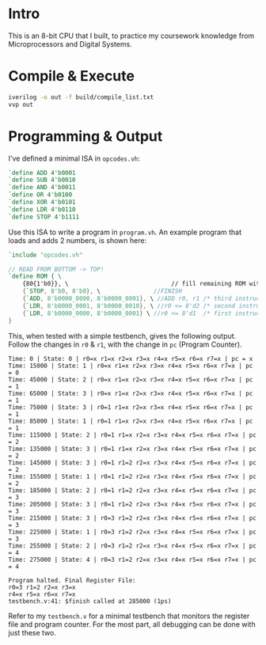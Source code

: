 # Intro

This is an 8-bit CPU that I built, to practice my coursework knowledge from Microprocessors and Digital Systems. 

# Compile & Execute

```bash
iverilog -o out -f build/compile_list.txt
vvp out
```

# Programming & Output

I've defined a minimal ISA in `opcodes.vh`:

```verilog
`define ADD 4'b0001
`define SUB 4'b0010
`define AND 4'b0011
`define OR 4'b0100
`define XOR 4'b0101
`define LDR 4'b0110
`define STOP 4'b1111
```

Use this ISA to write a program in `program.vh`. An example program that loads and adds 2 numbers, is shown here:

```verilog
`include "opcodes.vh"

// READ FROM BOTTOM -> TOP! 
`define ROM { \
    {80{1'b0}}, \                             // fill remaining ROM with zeroes
    {`STOP, 8'b0, 8'b0}, \               //FINISH 
    {`ADD, 8'b0000_0000, 8'b0000_0001}, \ //ADD r0, r1 /* third instruction  */
    {`LDR, 8'b0000_0001, 8'b0000_0010}, \ //r0 <= 8'd2 /* second instruction */
    {`LDR, 8'b0000_0000, 8'b0000_0001} \ //r0 <= 8'd1  /* first instruction  */
}
```

This, when tested with a simple testbench, gives the following output. Follow the changes in `r0` & `r1`, with the change in `pc` (Program Counter).

```
Time: 0 | State: 0 | r0=x r1=x r2=x r3=x r4=x r5=x r6=x r7=x | pc = x
Time: 15000 | State: 1 | r0=x r1=x r2=x r3=x r4=x r5=x r6=x r7=x | pc = 0
Time: 45000 | State: 2 | r0=x r1=x r2=x r3=x r4=x r5=x r6=x r7=x | pc = 1
Time: 65000 | State: 3 | r0=x r1=x r2=x r3=x r4=x r5=x r6=x r7=x | pc = 1
Time: 75000 | State: 3 | r0=1 r1=x r2=x r3=x r4=x r5=x r6=x r7=x | pc = 1
Time: 85000 | State: 1 | r0=1 r1=x r2=x r3=x r4=x r5=x r6=x r7=x | pc = 1
Time: 115000 | State: 2 | r0=1 r1=x r2=x r3=x r4=x r5=x r6=x r7=x | pc = 2
Time: 135000 | State: 3 | r0=1 r1=x r2=x r3=x r4=x r5=x r6=x r7=x | pc = 2
Time: 145000 | State: 3 | r0=1 r1=2 r2=x r3=x r4=x r5=x r6=x r7=x | pc = 2
Time: 155000 | State: 1 | r0=1 r1=2 r2=x r3=x r4=x r5=x r6=x r7=x | pc = 2
Time: 185000 | State: 2 | r0=1 r1=2 r2=x r3=x r4=x r5=x r6=x r7=x | pc = 3
Time: 205000 | State: 3 | r0=1 r1=2 r2=x r3=x r4=x r5=x r6=x r7=x | pc = 3
Time: 215000 | State: 3 | r0=3 r1=2 r2=x r3=x r4=x r5=x r6=x r7=x | pc = 3
Time: 225000 | State: 1 | r0=3 r1=2 r2=x r3=x r4=x r5=x r6=x r7=x | pc = 3
Time: 255000 | State: 2 | r0=3 r1=2 r2=x r3=x r4=x r5=x r6=x r7=x | pc = 4
Time: 275000 | State: 4 | r0=3 r1=2 r2=x r3=x r4=x r5=x r6=x r7=x | pc = 4

Program halted. Final Register File:
r0=3 r1=2 r2=x r3=x
r4=x r5=x r6=x r7=x
testbench.v:41: $finish called at 285000 (1ps)
```

Refer to my `testbench.v` for a minimal testbench that monitors the register file and program counter. For the most part, all debugging can be done with just these two. 
